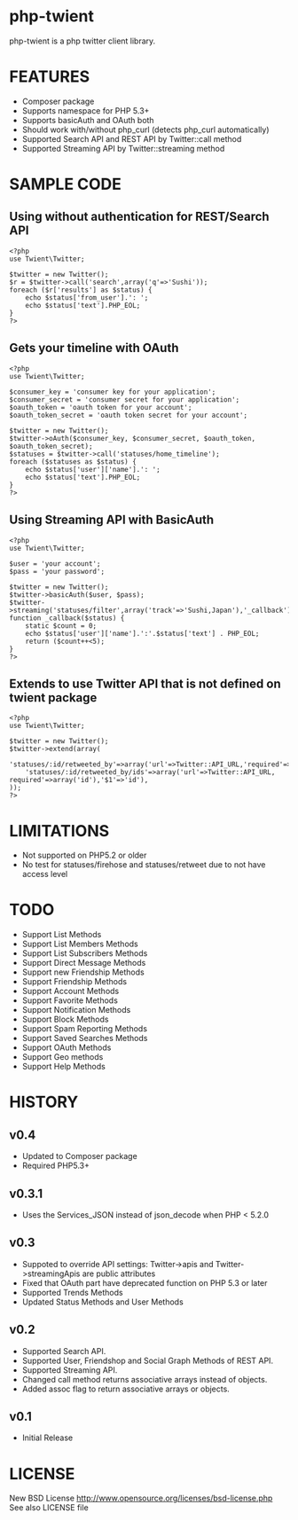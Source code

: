 php-twient
==============

php-twient is a php twitter client library.

FEATURES
==========

 * Composer package
 * Supports namespace for PHP 5.3+
 * Supports basicAuth and OAuth both
 * Should work with/without php_curl (detects php_curl automatically)
 * Supported Search API and REST API by Twitter::call method
 * Supported Streaming API by Twitter::streaming method

SAMPLE CODE
============

Using without authentication for REST/Search API
----------------------------------------------------

	<?php
	use Twient\Twitter;

	$twitter = new Twitter();
	$r = $twitter->call('search',array('q'=>'Sushi'));
	foreach ($r['results'] as $status) {
		echo $status['from_user'].': ';
		echo $status['text'].PHP_EOL;
	}
	?>

Gets your timeline with OAuth
----------------------------------------------------

	<?php
	use Twient\Twitter;
	
	$consumer_key = 'consumer key for your application';
	$consumer_secret = 'consumer secret for your application';
	$oauth_token = 'oauth token for your account';
	$oauth_token_secret = 'oauth token secret for your account';
	
	$twitter = new Twitter();
	$twitter->oAuth($consumer_key, $consumer_secret, $oauth_token, $oauth_token_secret);
	$statuses = $twitter->call('statuses/home_timeline');
	foreach ($statuses as $status) {
		echo $status['user']['name'].': ';
		echo $status['text'].PHP_EOL;
	}
	?>

Using Streaming API with BasicAuth
----------------------------------------------------

	<?php
	use Twient\Twitter;
	
	$user = 'your account';
	$pass = 'your password';
	
	$twitter = new Twitter();
	$twitter->basicAuth($user, $pass);
	$twitter->streaming('statuses/filter',array('track'=>'Sushi,Japan'),'_callback');
	function _callback($status) {
		static $count = 0;
		echo $status['user']['name'].':'.$status['text'] . PHP_EOL;
		return ($count++<5);
	}
	?>
	
Extends to use Twitter API that is not defined on twient package
-----------------------------------------------------------

	<?php
	use Twient\Twitter;

	$twitter = new Twitter();
	$twitter->extend(array(
		'statuses/:id/retweeted_by'=>array('url'=>Twitter::API_URL,'required'=>array('id'),'$1'=>'id'),
		'statuses/:id/retweeted_by/ids'=>array('url'=>Twitter::API_URL, required'=>array('id'),'$1'=>'id'),
	));
	?>

LIMITATIONS
===========

 * Not supported on PHP5.2 or older
 * No test for statuses/firehose and statuses/retweet due to not have access level

TODO
===========

 * Support List Methods
 * Support List Members Methods
 * Support List Subscribers Methods
 * Support Direct Message Methods
 * Support new Friendship Methods
 * Support Friendship Methods
 * Support Account Methods
 * Support Favorite Methods
 * Support Notification Methods
 * Support Block Methods
 * Support Spam Reporting Methods
 * Support Saved Searches Methods
 * Support OAuth Methods
 * Support Geo methods
 * Support Help Methods

HISTORY
============

v0.4
----------------

 * Updated to Composer package
 * Required PHP5.3+


v0.3.1
----------------

 * Uses the Services_JSON instead of json_decode when PHP < 5.2.0

v0.3
----------------

 * Suppoted to override API settings: Twitter->apis and Twitter->streamingApis are public attributes
 * Fixed that OAuth part have deprecated function on PHP 5.3 or later
 * Supported Trends Methods
 * Updated Status Methods and User Methods

v0.2
----------------

 * Supported Search API.
 * Supported User, Friendshop and Social Graph Methods of REST API.
 * Supported Streaming API.
 * Changed call method returns associative arrays instead of objects.
 * Added assoc flag to return associative arrays or objects.

v0.1
----------------

 * Initial Release

LICENSE
=========

New BSD License <http://www.opensource.org/licenses/bsd-license.php>  
See also LICENSE file